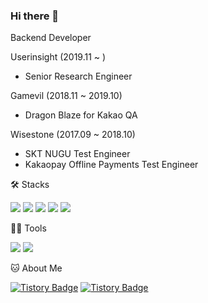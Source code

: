 ### Hi there 👋


Backend Developer

Userinsight (2019.11 ~ )
- Senior Research Engineer

Gamevil (2018.11 ~ 2019.10) 
- Dragon Blaze for Kakao QA

Wisestone (2017.09 ~ 2018.10) 
- SKT NUGU Test Engineer
- Kakaopay Offline Payments Test Engineer



🛠️ Stacks

<img src="https://img.shields.io/badge/Spring Boot-6DB33F?style=flat-square&logo=springboot&logoColor=white"/> <img src="https://img.shields.io/badge/MariaDB-003545?style=flat-square&logo=mariadb&logoColor=white"/> <img src="https://img.shields.io/badge/PostgreSQL-4169E1?style=flat-square&logo=postgresql&logoColor=white"/> <img src="https://img.shields.io/badge/JavsScript-F7DF1E?style=flat-square&logo=javascript&logoColor=white"/> <img src="https://img.shields.io/badge/Thymeleaf-005F0F?style=flat-square&logo=thymeleaf&logoColor=white"/>

💪🏼 Tools 

<img src="https://img.shields.io/badge/IntelliJ IDEA-000000?style=flat-square&logo=intellijidea&logoColor=white"/> <img src="https://img.shields.io/badge/Docker-2496ED?style=flat-square&logo=docker&logoColor=white"/>

🐱 About Me

[![Tistory Badge](https://img.shields.io/badge/Tistory(Private)-ff7f00?style=flat-square&logo=tistory&logoColor=white&link=https://palbok.tistory.com)](https://palbok.tistory.com) 
[![Tistory Badge](https://img.shields.io/badge/Tistory(Company)-ff7f00?style=flat-square&logo=tistory&logoColor=white&link=https://blog.userinsight.co.kr)](https://blog.userinsight.co.kr)




<!--
**palbok/palbok** is a ✨**** _special_ ✨ repository because its `README.md` (this file) appears on your GitHub profile.

Here are some ideas to get you started:

- 🔭 I’m currently working on ...
- 🌱 I’m currently learning ...
- 👯 I’m looking to collaborate on ...
- 🤔 I’m looking for help with ...
- 💬 Ask me about ...
- 📫 How to reach me: ...
- 😄 Pronouns: ...
- ⚡ Fun fact: ...
-->
